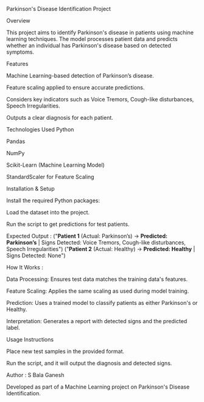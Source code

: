 Parkinson's Disease Identification Project

Overview

This project aims to identify Parkinson's disease in patients using machine learning techniques. The model processes patient data and predicts whether an individual has Parkinson's disease based on detected symptoms.

Features

Machine Learning-based detection of Parkinson’s disease.

Feature scaling applied to ensure accurate predictions.

Considers key indicators such as Voice Tremors, Cough-like disturbances, Speech Irregularities.

Outputs a clear diagnosis for each patient.

Technologies Used
Python

Pandas

NumPy

Scikit-Learn (Machine Learning Model)

StandardScaler for Feature Scaling

Installation & Setup

Install the required Python packages:

Load the dataset into the project.

Run the script to get predictions for test patients.

Expected Output : ("**Patient 1** (Actual: Parkinson’s) → **Predicted: Parkinson’s** | Signs Detected: Voice Tremors, Cough-like disturbances, Speech Irregularities")
("**Patient 2** (Actual: Healthy) → **Predicted: Healthy** | Signs Detected: None")

How It Works : 

Data Processing: Ensures test data matches the training data's features.

Feature Scaling: Applies the same scaling as used during model training.

Prediction: Uses a trained model to classify patients as either Parkinson's or Healthy.

Interpretation: Generates a report with detected signs and the predicted label.

Usage Instructions

Place new test samples in the provided format.

Run the script, and it will output the diagnosis and detected signs.

Author : S Bala Ganesh 

Developed as part of a Machine Learning project on Parkinson's Disease Identification.
